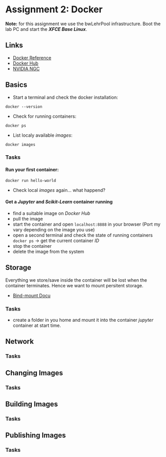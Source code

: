 # Assignment 2: Docker

**Note:** for this assignment we use the bwLehrPool infrastructure. Boot the lab PC and start the ***XFCE Base Linux***.

## Links
* [Docker Reference](https://docs.docker.com/reference/)
* [Docker Hub](https://hub.docker.com/)
* [NVIDIA NGC](https://catalog.ngc.nvidia.com/containers)

## Basics
* Start a terminal and check the docker installation:
```
docker --version
```

* Check for running containers:
```
docker ps
```

* List localy available *images*:
```
docker images
```


### Tasks
#### Run your first container:
```
docker run hello-world
```
* Check local *images* again... what happend? 

#### Get a *Jupyter* and *Scikit-Learn* container running
* find a suitable image on *Docker Hub*
* pull the image
* start the container and open ```localhost:8888``` in your browser (Port my vary depending on the image you use)
* open a second terminal and check the state of running containers ```docker ps``` -> get the current container *ID*
* stop the container
* delete the image from the system

## Storage
Everything we store/save inside the container will be lost when the container terminates. Hence we want to mount persitent storage.

* [Bind-mount Docu](https://docs.docker.com/storage/bind-mounts/)

### Tasks
* create a folder in you home and mount it into the container *jupyter* container at start time. 

## Network

### Tasks


## Changing Images

### Tasks


## Building Images

### Tasks


## Publishing Images


### Tasks

